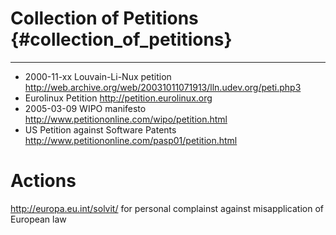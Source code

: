 # Collection of Petitions {#collection_of_petitions}

------------------------------------------------------------------------

-   2000-11-xx Louvain-Li-Nux petition
    <http://web.archive.org/web/20031011071913/lln.udev.org/peti.php3>
-   Eurolinux Petition <http://petition.eurolinux.org>
-   2005-03-09 WIPO manifesto
    <http://www.petitiononline.com/wipo/petition.html>
-   US Petition against Software Patents
    <http://www.petitiononline.com/pasp01/petition.html>

# Actions

<http://europa.eu.int/solvit/> for personal complainst against
misapplication of European law
